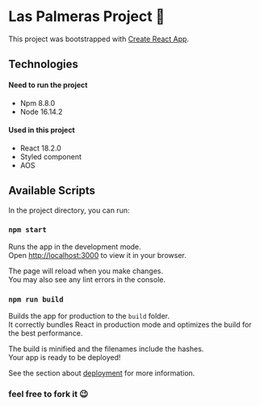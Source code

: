 # Las Palmeras Project 🌴

This project was bootstrapped with [Create React App](https://github.com/facebook/create-react-app).

## Technologies

#### Need to run the project

- Npm 8.8.0
- Node 16.14.2

#### Used in this project

- React 18.2.0
- Styled component
- AOS

## Available Scripts

In the project directory, you can run:

### `npm start`

Runs the app in the development mode.\
Open [http://localhost:3000](http://localhost:3000) to view it in your browser.

The page will reload when you make changes.\
You may also see any lint errors in the console.

### `npm run build`

Builds the app for production to the `build` folder.\
It correctly bundles React in production mode and optimizes the build for the best performance.

The build is minified and the filenames include the hashes.\
Your app is ready to be deployed!

See the section about [deployment](https://facebook.github.io/create-react-app/docs/deployment) for more information.

### feel free to fork it 😉